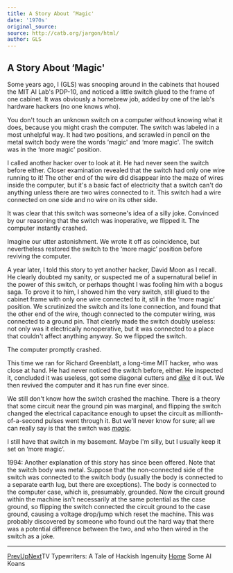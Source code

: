 ```yaml
---
title: A Story About ‘Magic'
date: '1970s'
original_source: 
source: http://catb.org/jargon/html/
author: GLS
---
```

## A Story About ‘Magic'

Some years ago, I (GLS) was snooping around in the cabinets that housed
the MIT AI Lab's PDP-10, and noticed a little switch glued to the frame of one
cabinet. It was obviously a homebrew job, added by one of the lab's hardware
hackers (no one knows who).

You don't touch an unknown switch on a computer without knowing what it
does, because you might crash the computer. The switch was labeled in a most
unhelpful way. It had two positions, and scrawled in pencil on the metal
switch body were the words ‘magic' and ‘more magic'. The switch
was in the ‘more magic' position.

I called another hacker over to look at it. He had never seen the
switch before either. Closer examination revealed that the switch had only
one wire running to it! The other end of the wire did disappear into the maze
of wires inside the computer, but it's a basic fact of electricity that a
switch can't do anything unless there are two wires connected to it. This
switch had a wire connected on one side and no wire on its other side.

It was clear that this switch was someone's idea of a silly joke.
Convinced by our reasoning that the switch was inoperative, we flipped it.
The computer instantly crashed.

Imagine our utter astonishment. We wrote it off as coincidence, but
nevertheless restored the switch to the ‘more magic’ position
before reviving the computer.

A year later, I told this story to yet another hacker, David Moon as I
recall. He clearly doubted my sanity, or suspected me of a supernatural
belief in the power of this switch, or perhaps thought I was fooling him with
a bogus saga. To prove it to him, I showed him the very switch, still glued
to the cabinet frame with only one wire connected to it, still in the
‘more magic’ position. We scrutinized the switch and its lone
connection, and found that the other end of the wire, though connected to the
computer wiring, was connected to a ground pin. That clearly made the switch
doubly useless: not only was it electrically nonoperative, but it was
connected to a place that couldn't affect anything anyway. So we flipped the
switch.

The computer promptly crashed.

This time we ran for Richard Greenblatt, a long-time MIT hacker, who was
close at hand. He had never noticed the switch before, either. He inspected
it, concluded it was useless, got some diagonal cutters and
[_dike_](D/dike.html) d it out. We then revived the computer and it has
run fine ever since.

We still don't know how the switch crashed the machine. There is a
theory that some circuit near the ground pin was marginal, and flipping the
switch changed the electrical capacitance enough to upset the circuit as
millionth-of-a-second pulses went through it. But we'll never know for sure;
all we can really say is that the switch was
[_magic_](M/magic.html).

I still have that switch in my basement. Maybe I'm silly, but I usually
keep it set on ‘more magic’.

1994: Another explanation of this story has since been offered. Note
that the switch body was metal. Suppose that the non-connected side of the
switch was connected to the switch body (usually the body is connected to a
separate earth lug, but there are exceptions). The body is connected to the
computer case, which is, presumably, grounded. Now the circuit ground within
the machine isn't necessarily at the same potential as the case ground, so
flipping the switch connected the circuit ground to the case ground, causing a
voltage drop/jump which reset the machine. This was probably discovered by
someone who found out the hard way that there was a potential difference
between the two, and who then wired in the switch as a joke.

* * *

[Prev](tv-typewriters.html)[Up](appendixa.html)[Next](koans.html)TV Typewriters: A Tale of Hackish Ingenuity [Home](index.html) Some AI Koans

